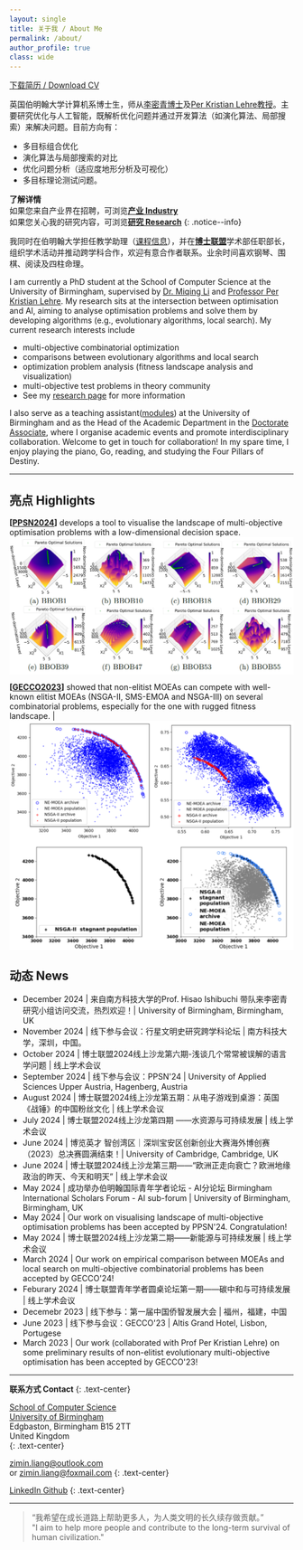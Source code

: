 ```yaml
---
layout: single
title: 关于我 / About Me
permalink: /about/
author_profile: true
class: wide
---
```




[ 下载简历 / Download CV ](/assets/files/cv.pdf)

英国伯明翰大学计算机系博士生，师从[李密青博士](https://sites.google.com/view/miqing-li/applied-research)及[Per Kristian Lehre教授](https://pklehre.github.io/EC-Theory-UoB/Lehre/)。主要研究优化与人工智能，既解析优化问题并通过开发算法（如演化算法、局部搜索）来解决问题。目前方向有：
 - 多目标组合优化
 - 演化算法与局部搜索的对比
 - 优化问题分析（适应度地形分析及可视化）
 - 多目标理论测试问题。

**了解详情**<br />
如果您来自产业界在招聘，可浏览[**产业 Industry**](/industry/)<br />如果您关心我的研究内容，可浏览[**研究 Research**](/research/)
{: .notice--info}

我同时在伯明翰大学担任教学助理（[课程信息](/teaching/)），并在[**博士联盟**](https://www.doctorateassociation.org/)学术部任职部长，组织学术活动并推动跨学科合作，欢迎有意合作者联系。业余时间喜欢钢琴、围棋、阅读及四柱命理。


I am currently a PhD student at the School of Computer Science at the University of Birmingham, supervised by [Dr. Miqing Li](https://sites.google.com/view/miqing-li/applied-research) and [Professor Per Kristian Lehre](https://pklehre.github.io/EC-Theory-UoB/Lehre/). My research sits at the intersection between optimisation and AI, aiming to analyse optimisation problems and solve them by developing algorithms (e.g., evolutionary algorithms, local search). My current research interests include
 - multi-objective combinatorial optimization
 - comparisons between evolutionary algorithms and local search
 - optimization problem analysis (fitness landscape analysis and visualization)
 - multi-objective test problems in theory community
 - See my [research page](/research/) for more information

I also serve as a teaching assistant([modules](/teaching/)) at the University of Birmingham and as the Head of the Academic Department in the [Doctorate Associate](https://www.doctorateassociation.org/), where I organise academic events and promote interdisciplinary collaboration. Welcome to get in touch for collaboration! In my spare time, I enjoy playing the piano, Go, reading, and studying the Four Pillars of Destiny.


---

## 亮点 Highlights

**\[[PPSN2024](https://dl.acm.org/doi/10.1007/978-3-031-70085-9_19)\]** develops a tool to visualise the landscape of multi-objective optimisation problems with a low-dimensional decision space. 
<img src="/assets/images/PPSN2024.png" alt="PPSN2024" width="800" style="display: block; margin: auto;">


**\[[GECCO2023](https://dl.acm.org/doi/10.1145/3583133.3590646)\]** showed that non-elitist MOEAs can compete with well-known elitist MOEAs (NSGA-II, SMS-EMOA and NSGA-III) on several combinatorial problems, especially for the one with rugged fitness landscape. | 
<img src="/assets/images/GECCO2023.png" alt="GECCO2023" width="800" style="display: block; margin: auto;">


## 动态 News
 - December 2024 | 来自南方科技大学的Prof. Hisao Ishibuchi 带队来李密青研究小组访问交流，热烈欢迎！| University of Birmingham, Birmingham, UK
 - November 2024 | 线下参与会议：行星文明史研究跨学科论坛 | 南方科技大学，深圳，中国。
 - October 2024 | 博士联盟2024线上沙龙第六期-浅谈几个常常被误解的语言学问题 | 线上学术会议
 - September 2024 | 线下参与会议：PPSN'24 | University of Applied Sciences Upper Austria, Hagenberg, Austria
 - August 2024 | 博士联盟2024线上沙龙第五期：从电子游戏到桌游：英国《战锤》的中国粉丝文化 | 线上学术会议
 - July 2024 | 博士联盟2024线上沙龙第四期 ——水资源与可持续发展 | 线上学术会议
 - June 2024 | 博览英才 智创湾区｜深圳宝安区创新创业大赛海外博创赛（2023）总决赛圆满结束！| University of Cambridge, Cambridge, UK
 - June 2024 | 博士联盟2024线上沙龙第三期——“欧洲正走向衰亡？欧洲地缘政治的昨天、今天和明天” | 线上学术会议
 - May 2024 | 成功举办伯明翰国际青年学者论坛 - AI分论坛 Birmingham International Scholars Forum - AI sub-forum | University of Birmingham, Birmingham, UK
 - May 2024 | Our work on visualising landscape of multi-objective optimisation problems has been accepted by PPSN'24. Congratulation!
 - May 2024 | 博士联盟2024线上沙龙第二期——新能源与可持续发展 | 线上学术会议
 - March 2024 | Our work on empirical comparison between MOEAs and local search on multi-objective combinatorial problems has been accepted by GECCO'24!
 - Feburary 2024 | 博士联盟青年学者圆桌论坛第一期——碳中和与可持续发展 | 线上学术会议
 - Decemebr 2023 | 线下参与：第一届中国侨智发展大会 | 福州，福建，中国
 - June 2023 | 线下参与会议：GECCO'23 | Altis Grand Hotel, Lisbon, Portugese
 - March 2023 | Our work (collaborated with Prof Per Kristian Lehre) on some preliminary results of non-elitist evolutionary multi-objective optimisation has been accepted by GECCO'23!

---

**联系方式 Contact**
{: .text-center}

[School of Computer Science](https://www.birmingham.ac.uk/schools/computer-science/) <a href="https://www.bing.com/maps?osid=a59555ca-7b8b-4731-a0ad-38da711e541f&cp=sr7hydgv3z5g&lvl=15.75&pi=0&imgid=f0cfdbd0-23c2-45d8-9132-4cf510fd0b6d&v=2&sV=2&form=S00027"><i class="fa-solid fa-map-pin"></i></a><br />
[University of Birmingham](https://www.birmingham.ac.uk)<br />
Edgbaston, Birmingham B15 2TT <br />
United Kingdom<br />
{: .text-center}

[zimin.liang@outlook.com](mailto:zimin.liang@outlook.com) <br />
or [zimin.liang@foxmail.com](mailto:zimin.liang@foxmail.com)
{: .text-center}

<a href="https://www.linkedin.com/in/zimin-liang/"><i class="fa-brands fa-linkedin fa-lg"></i> LinkedIn </a>  <a href="https://github.com/Zim-L/"><i class="fa-brands fa-github fa-lg"></i> Github</a> 
{: .text-center}

---

> “我希望在成长道路上帮助更多人，为人类文明的长久续存做贡献。”<br />
> "I aim to help more people and contribute to the long-term survival of human civilization."